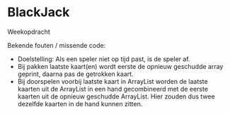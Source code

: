 # BlackJack
Weekopdracht

Bekende fouten / missende code: 
  - Doelstelling: Als een speler niet op tijd past, is de speler af.
  - Bij pakken laatste kaart(en) wordt eerste de opnieuw geschudde array geprint, daarna pas de getrokken kaart.
  - Bij doorspelen voorbij laatste kaart in ArrayList worden de laatste kaarten uit de ArrayList in een hand gecombineerd met de eerste kaarten uit de opnieuw geschudde ArrayList. Hier zouden dus twee dezelfde kaarten in de hand kunnen zitten.
